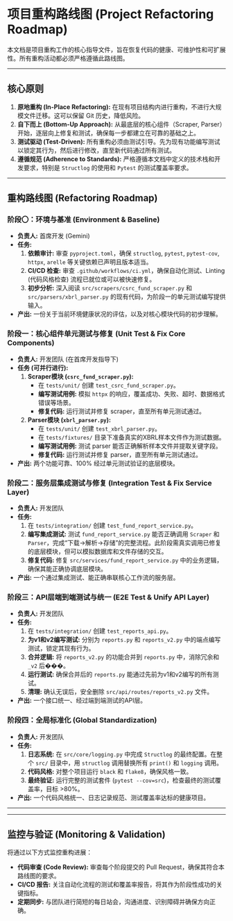 # 项目重构路线图 (Project Refactoring Roadmap)

本文档是项目重构工作的核心指导文件，旨在恢复代码的健康、可维护性和可扩展性。所有重构活动都必须严格遵循此路线图。

---

## 核心原则

1.  **原地重构 (In-Place Refactoring):** 在现有项目结构内进行重构，不进行大规模文件迁移。这可以保留 Git 历史，降低风险。
2.  **自下而上 (Bottom-Up Approach):** 从最底层的核心组件（Scraper, Parser）开始，逐层向上修复和测试，确保每一步都建立在可靠的基础之上。
3.  **测试驱动 (Test-Driven):** 所有重构必须由测试引导。先为现有功能编写测试以锁定其行为，然后进行修改，直至新代码通过所有测试。
4.  **遵循规范 (Adherence to Standards):** 严格遵循本文档中定义的技术栈和开发要求，特别是 `Structlog` 的使用和 `Pytest` 的测试覆盖率要求。

---

## 重构路线图 (Refactoring Roadmap)

### 阶段〇：环境与基准 (Environment & Baseline)

-   **负责人:** 首席开发 (Gemini)
-   **任务:**
    1.  **依赖审计:** 审查 `pyproject.toml`，确保 `structlog`, `pytest`, `pytest-cov`, `httpx`, `arelle` 等关键依赖已声明且版本适当。
    2.  **CI/CD 检查:** 审查 `.github/workflows/ci.yml`，确保自动化测试、Linting (代码风格检查) 流程已就位或可以被快速修复。
    3.  **初步分析:** 深入阅读 `src/scrapers/csrc_fund_scraper.py` 和 `src/parsers/xbrl_parser.py` 的现有代码，为阶段一的单元测试编写提供输入。
-   **产出:** 一份关于当前环境健康状况的评估，以及对核心模块代码的初步理解。

### 阶段一：核心组件单元测试与修复 (Unit Test & Fix Core Components)

-   **负责人:** 开发团队 (在首席开发指导下)
-   **任务 (可并行进行):**
    1.  **Scraper模块 (`csrc_fund_scraper.py`):**
        -   在 `tests/unit/` 创建 `test_csrc_fund_scraper.py`。
        -   **编写测试用例:** 模拟 `httpx` 的响应，覆盖成功、失败、超时、数据格式错误等场景。
        -   **修复代码:** 运行测试并修复 scraper，直至所有单元测试通过。
    2.  **Parser模块 (`xbrl_parser.py`):**
        -   在 `tests/unit/` 创建 `test_xbrl_parser.py`。
        -   在 `tests/fixtures/` 目录下准备真实的XBRL样本文件作为测试数据。
        -   **编写测试用例:** 测试 parser 能否正确解析样本文件并提取关键字段。
        -   **修复代码:** 运行测试并修复 parser，直至所有单元测试通过。
-   **产出:** 两个功能可靠、100% 经过单元测试验证的底层模块。

### 阶段二：服务层集成测试与修复 (Integration Test & Fix Service Layer)

-   **负责人:** 开发团队
-   **任务:**
    1.  在 `tests/integration/` 创建 `test_fund_report_service.py`。
    2.  **编写集成测试:** 测试 `fund_report_service.py` 能否正确调用 `Scraper` 和 `Parser`，完成“下载->解析->存储”的完整流程。此阶段需真实调用已修复的底层模块，但可以模拟数据库和文件存储的交互。
    3.  **修复代码:** 修复 `src/services/fund_report_service.py` 中的业务逻辑，确保其能正确协调底层模块。
-   **产出:** 一个通过集成测试、能正确串联核心工作流的服务层。

### 阶段三：API层端到端测试与统一 (E2E Test & Unify API Layer)

-   **负责人:** 开发团队
-   **任务:**
    1.  在 `tests/integration/` 创建 `test_reports_api.py`。
    2.  **为v1和v2编写测试:** 分别为 `reports.py` 和 `reports_v2.py` 中的端点编写测试，锁定其现有行为。
    3.  **合并逻辑:** 将 `reports_v2.py` 的功能合并到 `reports.py` 中，消除冗余和 `_v2` 后���。
    4.  **运行测试:** 确保合并后的 `reports.py` 能通过先前为v1和v2编写的所有测试。
    5.  **清理:** 确认无误后，安全删除 `src/api/routes/reports_v2.py` 文件。
-   **产出:** 一个接口统一、经过端到端测试的API层。

### 阶段四：全局标准化 (Global Standardization)

-   **负责人:** 开发团队
-   **任务:**
    1.  **日志系统:** 在 `src/core/logging.py` 中完成 `Structlog` 的最终配置。在整个 `src/` 目录中，用 `structlog` 调用替换所有 `print()` 和 `logging` 调用。
    2.  **代码风格:** 对整个项目运行 `black` 和 `flake8`，确保风格一致。
    3.  **最终验证:** 运行完整的测试套件 (`pytest --cov=src`)，检查最终的测试覆盖率，目标 >80%。
-   **产出:** 一个代码风格统一、日志记录规范、测试覆盖率达标的健康项目。

---

---

## 监控与验证 (Monitoring & Validation)

将通过以下方式监控重构进展：

-   **代码审查 (Code Review):** 审查每个阶段提交的 Pull Request，确保其符合本路线图的要求。
-   **CI/CD 报告:** 关注自动化流程的测试和覆盖率报告，将其作为阶段性成功的关键指标。
-   **定期同步:** 与团队进行简短的每日站会，沟通进度、识别障碍并确保方向正确。
